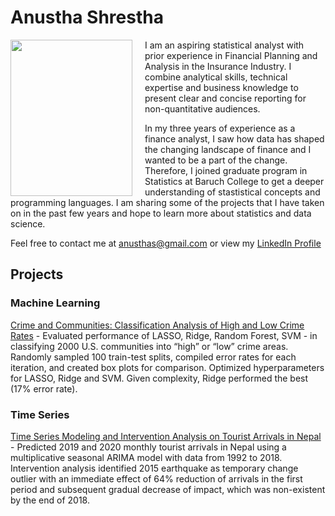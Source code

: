 # Anustha Shrestha

<img align="left" style="float:left; margin-right:20px;"  src="https://user-images.githubusercontent.com/64501257/83258551-74780880-a184-11ea-9ee9-d37d8a3a942c.jpg" width="195" height="250" /> 

I am an aspiring statistical analyst with prior experience in Financial Planning and Analysis in the Insurance Industry. I combine analytical skills, technical expertise and business knowledge to present clear and concise reporting for non-quantitative audiences. 

In my three years of experience as a finance analyst, I saw how data has shaped the changing landscape of finance and I wanted to be a part of the change. Therefore, I joined graduate program in Statistics at Baruch College to get a deeper understanding of stastistical concepts and programming languages. I am sharing some of the projects that I have taken on in the past few years and hope to learn more about statistics and data science. 

Feel free to contact me at anusthas@gmail.com or view my [LinkedIn Profile](https://www.linkedin.com/in/anusthashrestha/)



## Projects
### Machine Learning
[Crime and Communities: Classification Analysis of High and Low Crime Rates](https://github.com/AnusthaS/Machine-Learning-Projects/tree/ac45aad2d7c910e5b7678ed0c46b666610f1ac7e) - Evaluated performance of LASSO, Ridge, Random Forest, SVM - in classifying 2000 U.S. communities into “high” or “low” crime areas. Randomly sampled 100 train-test splits, compiled error rates for each iteration, and created box plots for comparison. Optimized hyperparameters for LASSO, Ridge and SVM. Given complexity, Ridge performed the best (17% error rate).

### Time Series
[Time Series Modeling and Intervention Analysis on Tourist Arrivals in Nepal](https://github.com/AnusthaS/Time-Series-Project) - Predicted 2019 and 2020 monthly tourist arrivals in Nepal using a multiplicative seasonal ARIMA model with data from 1992 to 2018. Intervention analysis identified 2015 earthquake as temporary change outlier with an immediate effect of 64% reduction of arrivals in the first period and subsequent gradual decrease of impact, which was non-existent by the end of 2018.

